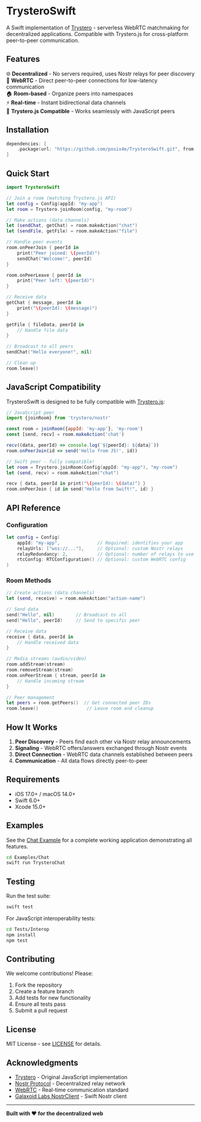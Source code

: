 # TrysteroSwift

A Swift implementation of [Trystero](https://github.com/dmotz/trystero) - serverless WebRTC matchmaking for decentralized applications. Compatible with Trystero.js for cross-platform peer-to-peer communication.

## Features

🌐 **Decentralized** - No servers required, uses Nostr relays for peer discovery  
🔗 **WebRTC** - Direct peer-to-peer connections for low-latency communication  
🏠 **Room-based** - Organize peers into namespaces  
⚡ **Real-time** - Instant bidirectional data channels  
🔄 **Trystero.js Compatible** - Works seamlessly with JavaScript peers  

## Installation

```swift
dependencies: [
    .package(url: "https://github.com/posix4e/TrysteroSwift.git", from: "2.0.0")
]
```

## Quick Start

```swift
import TrysteroSwift

// Join a room (matching Trystero.js API)
let config = Config(appId: "my-app")
let room = Trystero.joinRoom(config, "my-room")

// Make actions (data channels)
let (sendChat, getChat) = room.makeAction("chat")
let (sendFile, getFile) = room.makeAction("file")

// Handle peer events
room.onPeerJoin { peerId in
    print("Peer joined: \(peerId)")
    sendChat("Welcome!", peerId)
}

room.onPeerLeave { peerId in
    print("Peer left: \(peerId)")
}

// Receive data
getChat { message, peerId in
    print("\(peerId): \(message)")
}

getFile { fileData, peerId in
    // Handle file data
}

// Broadcast to all peers
sendChat("Hello everyone!", nil)

// Clean up
room.leave()
```

## JavaScript Compatibility

TrysteroSwift is designed to be fully compatible with [Trystero.js](https://github.com/dmotz/trystero):

```javascript
// JavaScript peer
import {joinRoom} from 'trystero/nostr'

const room = joinRoom({appId: 'my-app'}, 'my-room')
const [send, recv] = room.makeAction('chat')

recv((data, peerId) => console.log(`${peerId}: ${data}`))
room.onPeerJoin(id => send('Hello from JS!', id))
```

```swift
// Swift peer - fully compatible!
let room = Trystero.joinRoom(Config(appId: "my-app"), "my-room")
let (send, recv) = room.makeAction("chat")

recv { data, peerId in print("\(peerId): \(data)") }
room.onPeerJoin { id in send("Hello from Swift!", id) }
```

## API Reference

### Configuration

```swift
let config = Config(
    appId: "my-app",              // Required: identifies your app
    relayUrls: ["wss://..."],     // Optional: custom Nostr relays
    relayRedundancy: 2,           // Optional: number of relays to use
    rtcConfig: RTCConfiguration() // Optional: custom WebRTC config
)
```

### Room Methods

```swift
// Create actions (data channels)
let (send, receive) = room.makeAction("action-name")

// Send data
send("Hello", nil)        // Broadcast to all
send("Hello", peerId)     // Send to specific peer

// Receive data
receive { data, peerId in
    // Handle received data
}

// Media streams (audio/video)
room.addStream(stream)
room.removeStream(stream)
room.onPeerStream { stream, peerId in 
    // Handle incoming stream
}

// Peer management
let peers = room.getPeers()  // Get connected peer IDs
room.leave()                  // Leave room and cleanup
```

## How It Works

1. **Peer Discovery** - Peers find each other via Nostr relay announcements
2. **Signaling** - WebRTC offers/answers exchanged through Nostr events  
3. **Direct Connection** - WebRTC data channels established between peers
4. **Communication** - All data flows directly peer-to-peer

## Requirements

- iOS 17.0+ / macOS 14.0+
- Swift 6.0+
- Xcode 15.0+

## Examples

See the [Chat Example](Examples/Chat/) for a complete working application demonstrating all features.

```bash
cd Examples/Chat
swift run TrysteroChat
```

## Testing

Run the test suite:

```bash
swift test
```

For JavaScript interoperability tests:

```bash
cd Tests/Interop
npm install
npm test
```

## Contributing

We welcome contributions! Please:

1. Fork the repository
2. Create a feature branch
3. Add tests for new functionality
4. Ensure all tests pass
5. Submit a pull request

## License

MIT License - see [LICENSE](LICENSE) for details.

## Acknowledgments

- [Trystero](https://github.com/dmotz/trystero) - Original JavaScript implementation
- [Nostr Protocol](https://nostr.com) - Decentralized relay network
- [WebRTC](https://webrtc.org) - Real-time communication standard
- [Galaxoid Labs NostrClient](https://github.com/Galaxoid-Labs/NostrClient) - Swift Nostr client

---

**Built with ❤️ for the decentralized web**